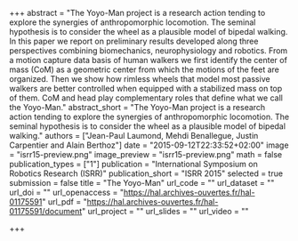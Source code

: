 +++
abstract = "The Yoyo-Man project is a research action tending to explore the synergies of anthropomorphic locomotion. The seminal hypothesis is to consider the wheel as a plausible model of bipedal walking. In this paper we report on preliminary results developed along three perspectives combining biomechanics, neurophysiology and robotics. From a motion capture data basis of human walkers we first identify the center of mass (CoM) as a geometric center from which the motions of the feet are organized. Then we show how rimless wheels that model most passive walkers are better controlled when equipped with a stabilized mass on top of them. CoM and head play complementary roles that define what we call the Yoyo-Man."
abstract_short = "The Yoyo-Man project is a research action tending to explore the synergies of anthropomorphic locomotion. The seminal hypothesis is to consider the wheel as a plausible model of bipedal walking."
authors = ["Jean-Paul Laumond, Mehdi Benallegue, Justin Carpentier and Alain Berthoz"]
date = "2015-09-12T22:33:52+02:00"
image = "isrr15-preview.png"
image_preview = "isrr15-preview.png"
math = false
publication_types = ["1"]
publication = "International Symposium on Robotics Research (ISRR)"
publication_short = "ISRR 2015"
selected = true
submission = false
title = "The Yoyo-Man"
url_code = ""
url_dataset = ""
url_doi = ""
url_openaccess = "https://hal.archives-ouvertes.fr/hal-01175591"
url_pdf = "https://hal.archives-ouvertes.fr/hal-01175591/document"
url_project = ""
url_slides = ""
url_video = ""

+++

